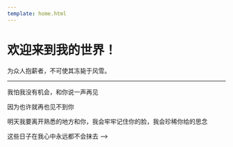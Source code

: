 ```yaml
---
template: home.html
---
```


# 欢迎来到我的世界！

为众人抱薪者，不可使其冻毙于风雪。

---

我怕我没有机会，和你说一声再见

因为也许就再也见不到你

明天我要离开熟悉的地方和你，我会牢牢记住你的脸，我会珍稀你给的思念

这些日子在我心中永远都不会抹去 -->